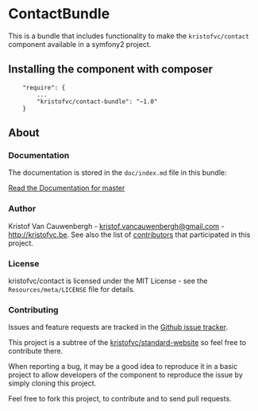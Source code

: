 # ContactBundle

This is a bundle that includes functionality to make the `kristofvc/contact` component available in a symfony2 project.

## Installing the component with composer

```
    "require": {
        ...
        "kristofvc/contact-bundle": "~1.0"
    }
```

## About

### Documentation

The documentation is stored in the `doc/index.md` file in this bundle:

[Read the Documentation for master](https://github.com/kristofvc/contact-bundle/blob/master/Resources/doc/index.md)

### Author

Kristof Van Cauwenbergh - <kristof.vancauwenbergh@gmail.com> - <http://kristofvc.be>.
See also the list of [contributors](https://github.com/kristofvc/contact-bundle/contributors) that participated in this project.

### License

kristofvc/contact is licensed under the MIT License - see the `Resources/meta/LICENSE` file for details.

### Contributing

Issues and feature requests are tracked in the [Github issue tracker](https://github.com/kristofvc/standard-website/issues).

This project is a subtree of the [kristofvc/standard-website](https://github.com/kristofvc/standard-website) so feel free to contribute there.

When reporting a bug, it may be a good idea to reproduce it in a basic project
to allow developers of the component to reproduce the issue by simply cloning this project.

Feel free to fork this project, to contribute and to send pull requests.
